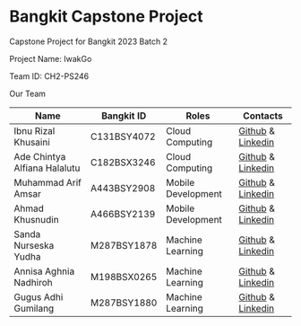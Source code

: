 # Bangkit Capstone Project

Capstone Project for Bangkit 2023 Batch 2

Project Name: IwakGo

Team ID: CH2-PS246

Our Team 

|  Name | Bangkit ID | Roles | Contacts |
| ------------ | ------------ | ------------ | ------------ |
| Ibnu Rizal Khusaini | C131BSY4072	 | Cloud Computing | [Github](https://github.com/ibnurizalkhusaini) & [Linkedin](www.linkedin.com/in/ibnu-rizal-khusaini-0b5b08276)  |
| Ade Chintya Alfiana Halalutu | C182BSX3246 | Cloud Computing | [Github](https://github.com/chintya3) & [Linkedin](https://www.linkedin.com/in/ade-chintya-alfiana-halalutu-663534284/) |
| Muhammad Arif Amsar | A443BSY2908 | Mobile Development | [Github](https://github.com/arifamsar) & [Linkedin](https://www.linkedin.com/in/muhammad-arif-amsar-06456b12b/) |
| Ahmad Khusnudin | A466BSY2139 | Mobile Development | [Github](https://github.com/AhmadKhusnudin) & [Linkedin](https://www.linkedin.com/in/ahmad-khusnudin/) |
| Sanda Nurseska Yudha | M287BSY1878 | Machine Learning | [Github](https://github.com/sandayudha11) & [Linkedin](https://www.linkedin.com/in/sanda-nurseska-yudha-27035a270) |
| Annisa Aghnia Nadhiroh | M198BSX0265  | Machine Learning | [Github](https://github.com/Mamenajah) & [Linkedin](https://www.linkedin.com/in/annisa-nadhiroh-2627432a1/) |
| Gugus Adhi Gumilang | M287BSY1880  | Machine Learning | [Github](https://github.com/GugusGumilang) & [Linkedin](https://www.linkedin.com/in/gugus-gumilang-651bba216/) |
